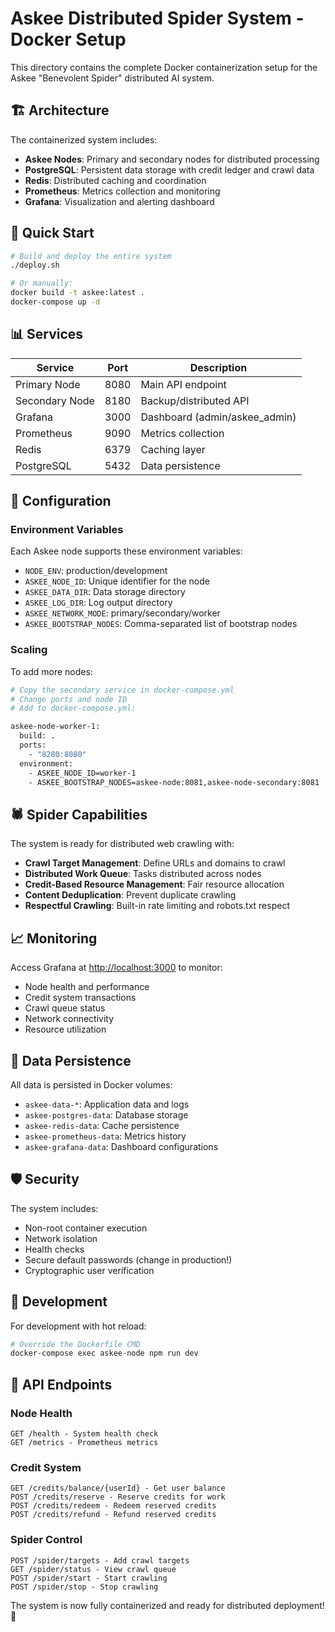# Askee Distributed Spider System - Docker Setup

This directory contains the complete Docker containerization setup for the Askee "Benevolent Spider" distributed AI system.

## 🏗️ Architecture

The containerized system includes:

- **Askee Nodes**: Primary and secondary nodes for distributed processing
- **PostgreSQL**: Persistent data storage with credit ledger and crawl data
- **Redis**: Distributed caching and coordination
- **Prometheus**: Metrics collection and monitoring
- **Grafana**: Visualization and alerting dashboard

## 🚀 Quick Start

```bash
# Build and deploy the entire system
./deploy.sh

# Or manually:
docker build -t askee:latest .
docker-compose up -d
```

## 📊 Services

| Service | Port | Description |
|---------|------|-------------|
| Primary Node | 8080 | Main API endpoint |
| Secondary Node | 8180 | Backup/distributed API |
| Grafana | 3000 | Dashboard (admin/askee_admin) |
| Prometheus | 9090 | Metrics collection |
| Redis | 6379 | Caching layer |
| PostgreSQL | 5432 | Data persistence |

## 🔧 Configuration

### Environment Variables

Each Askee node supports these environment variables:

- `NODE_ENV`: production/development
- `ASKEE_NODE_ID`: Unique identifier for the node
- `ASKEE_DATA_DIR`: Data storage directory
- `ASKEE_LOG_DIR`: Log output directory
- `ASKEE_NETWORK_MODE`: primary/secondary/worker
- `ASKEE_BOOTSTRAP_NODES`: Comma-separated list of bootstrap nodes

### Scaling

To add more nodes:

```bash
# Copy the secondary service in docker-compose.yml
# Change ports and node ID
# Add to docker-compose.yml:

askee-node-worker-1:
  build: .
  ports:
    - "8280:8080"
  environment:
    - ASKEE_NODE_ID=worker-1
    - ASKEE_BOOTSTRAP_NODES=askee-node:8081,askee-node-secondary:8081
```

## 🕷️ Spider Capabilities

The system is ready for distributed web crawling with:

- **Crawl Target Management**: Define URLs and domains to crawl
- **Distributed Work Queue**: Tasks distributed across nodes
- **Credit-Based Resource Management**: Fair resource allocation
- **Content Deduplication**: Prevent duplicate crawling
- **Respectful Crawling**: Built-in rate limiting and robots.txt respect

## 📈 Monitoring

Access Grafana at <http://localhost:3000> to monitor:

- Node health and performance
- Credit system transactions
- Crawl queue status
- Network connectivity
- Resource utilization

## 💾 Data Persistence

All data is persisted in Docker volumes:

- `askee-data-*`: Application data and logs
- `askee-postgres-data`: Database storage
- `askee-redis-data`: Cache persistence
- `askee-prometheus-data`: Metrics history
- `askee-grafana-data`: Dashboard configurations

## 🛡️ Security

The system includes:

- Non-root container execution
- Network isolation
- Health checks
- Secure default passwords (change in production!)
- Cryptographic user verification

## 🧪 Development

For development with hot reload:

```bash
# Override the Dockerfile CMD
docker-compose exec askee-node npm run dev
```

## 📝 API Endpoints

### Node Health

```
GET /health - System health check
GET /metrics - Prometheus metrics
```

### Credit System

```
GET /credits/balance/{userId} - Get user balance
POST /credits/reserve - Reserve credits for work
POST /credits/redeem - Redeem reserved credits
POST /credits/refund - Refund reserved credits
```

### Spider Control

```
POST /spider/targets - Add crawl targets
GET /spider/status - View crawl queue
POST /spider/start - Start crawling
POST /spider/stop - Stop crawling
```

The system is now fully containerized and ready for distributed deployment! 🎉
